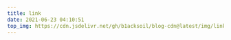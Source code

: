 ```yaml
---
title: link
date: 2021-06-23 04:10:51
top_img: https://cdn.jsdelivr.net/gh/b1acksoil/blog-cdn@latest/img/link.jpg
---
```

